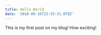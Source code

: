 ```yaml
---
title: Hello World
date: '2018-09-16T22:35:31.079Z'
---
```


This is my first post on my blog! How exciting!
